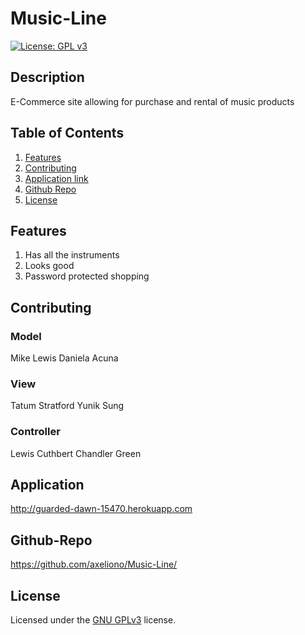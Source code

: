 # Music-Line

  
[![License: GPL v3](https://img.shields.io/badge/License-GPLv3-blue.svg)](https://www.gnu.org/licenses/gpl-3.0)


## Description 
E-Commerce site allowing for purchase and rental of music products
## Table of Contents

1. [Features](#features)
2. [Contributing](#contributing)
3. [Application link](#application)
4. [Github Repo](#github-repo)
5. [License](#license)

## Features
1. Has all the instruments
2. Looks good
3. Password protected shopping

## Contributing
### Model
Mike Lewis
Daniela Acuna
### View
Tatum Stratford
Yunik Sung
### Controller
Lewis Cuthbert
Chandler Green

## Application
http://guarded-dawn-15470.herokuapp.com

## Github-Repo
https://github.com/axeliono/Music-Line/

## License
Licensed under the [GNU GPLv3](LICENSE.txt) license.

